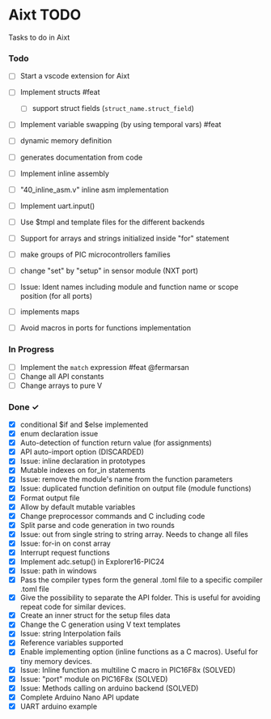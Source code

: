 # Aixt TODO

Tasks to do in Aixt 


### Todo

- [ ] Start a vscode extension for Aixt
- [ ] Implement structs #feat
    - [ ] support struct fields (`struct_name.struct_field`)
- [ ] Implement variable swapping (by using temporal vars) #feat
- [ ] dynamic memory definition
- [ ] generates documentation from code
- [ ] Implement inline assembly
- [ ] "40_inline_asm.v" inline asm implementation
- [ ] Implement uart.input()
- [ ] Use $tmpl and template files for the different backends 
- [ ] Support for arrays and strings initialized inside "for" statement
- [ ] make groups of PIC microcontrollers families 
- [ ] change "set" by "setup" in sensor module (NXT port)
- [ ] Issue: Ident names including module and function name or scope position (for all ports)
- [ ] implements maps
- [ ] Avoid macros in ports for functions implementation


### In Progress

- [ ] Implement the `match` expression #feat @fermarsan
- [ ] Change all API constants
- [ ] Change arrays to  pure V

### Done ✓

- [x] conditional $if and $else implemented
- [x] enum declaration issue
- [X] Auto-detection of function return value (for assignments)
- [x] API auto-import option (DISCARDED)
- [x] Issue: inline declaration in prototypes 
- [x] Mutable indexes on for_in statements
- [x] Issue: remove the module's name from the function parameters
- [x] Issue: duplicated function definition on output file (module functions)
- [x] Format output file
- [x] Allow by default mutable variables
- [x] Change preprocessor commands and C including code
- [x] Split parse and code generation in two rounds
- [x] Issue: out from single string to string array. Needs to change all files
- [x] Issue: for-in on const array
- [x] Interrupt request functions
- [x] Implement adc.setup() in Explorer16-PIC24
- [x] Issue: path in windows
- [x] Pass the compiler types form the general .toml file to a specific compiler .toml file
- [x] Give the possibility to separate the API folder. This is useful for avoiding repeat code for similar devices.
- [x] Create an inner struct for the setup files data
- [x] Change the C generation using V text templates
- [x] Issue: string Interpolation fails
- [x] Reference variables supported
- [x] Enable implementing option (inline functions as a C macros). Useful for tiny memory devices.
- [x] Issue: Inline function as multiline C macro in PIC16F8x (SOLVED)
- [x] Issue: "port" module on PIC16F8x (SOLVED) 
- [x] Issue: Methods calling on arduino backend (SOLVED)
- [x] Complete Arduino Nano API update
- [x] UART arduino example 